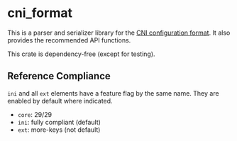 # cni_format

This is a parser and serializer library for the [CNI configuration format](https://github.com/libuconf/cni/). It also provides the recommended API functions.

This crate is dependency-free (except for testing).

## Reference Compliance

`ini` and all `ext` elements have a feature flag by the same name. They are enabled by default where indicated.

- `core`: 29/29
- `ini`: fully compliant (default)
- `ext`: more-keys (not default)
